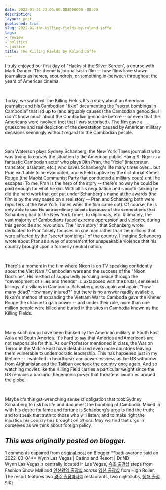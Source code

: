 ```yaml
---
date: 2022-01-31 23:00:00.003000000 -08:00
description:
layout: post
published: true
slug: 2022-01-the-killing-fields-by-roland-joffe
tags:
- review
- politics
- justice
title: The Killing Fields by Roland Joffe
---
```

I truly enjoyed our first day of "Hacks of the Silver Screen", a course with Mark Danner. The theme is
journalists in film -- how films have shown journalists as heroes, scoundrels,
or something in-between throughout the years of American cinema.

 

Today, we watched The Killing Fields. It's a story about an
American journalist and his Cambodian "fixie" documenting the
"secret bombings in Cambodia" that led up to (and arguably caused)
the Cambodian genocide. I didn't know much about the Cambodian genocide before
-- or even that the Americans were involved (not that I was surprised). The film gave a gruesome and real depiction of the devastation caused by American military
decisions seemingly without regard for the Cambodian people. 

 

Sam Waterson plays
Sydney Schanberg, the New York Times journalist who was trying to convey the
situation to the American public. Haing S. Ngor is a fantastic Cambodian actor
who plays Dith Pran, the "fixie" (interpreter, translator, assistant,
etc.) who saves Schanberg's life many times over... but Pran isn't able to be evacuated,
and is held captive by the dictatorial Khmer Rouge (the Maoist Communist Party
that conducted a military coup) until he escapes. To me, Pran is the hero of
the story -- there's no way he could be paid enough for what he did. With all his negotiation and smooth-talking he did the hard work
that got put under Schanberg's name at the awards (the film is by the way based
on a real story -- Pran and Schanberg both were reporters at the New York Times
when the film came out). Of course, he is only able to use his extraordinary
talents because of the connections that Schanberg had to the New York Times, to
diplomats, etc. Ultimately, the vast majority of Cambodians faced extreme
oppression and violence during this genocide and revolution. The "love
story" that Schanberg wrote dedicated to Pran falsely focuses on one man
rather than the millions that were affected by the "secret bombings"
of the country. I imagine Schanberg wrote about Pran as a way of atonement for unspeakable
violence that his country brought upon a formerly neutral nation.

 

There's a moment in
the film where Nixon is on TV speaking confidently about the Viet Nam /
Cambodian wars and the success of the "Nixon Doctrine". His method of
supposedly pursuing peace through the "development of allies and friends"
is juxtaposed with the brutal, senseless killings of civilians in Cambodia.
Schanberg asks again and again, "how many dead? How many injured?"
but there is no answer readily available. Nixon's method of expanding the
Vietnam War to Cambodia gave the Khmer Rouge the chance to gain power -- and
under their rule, more than one million people were killed and buried in the
sites in Cambodia known as the Killing Fields.

 

Many such coups have
been backed by the American military in South East Asia and South America. It's
hard to say that America and Americans are
not responsible for this. As our Professor mentioned in class, the War on
Terror in the Middle East have destabilized even more countries leaving them
vulnerable to undemocratic leadership. This has happened just in my lifetime -- I watched in
heartbreak and powerlessness as the US withdrew from Afghanistan and the
Taliban overtook the country once again.
And so watching movies like the Killing Field carries
a particular weight since the US remains a barbaric, hegemonic power that
threatens countries around the globe.

 

Maybe it's this gut-wrenching sense of
obligation that took Sydney Schanberg to risk his life and document the bombing
of Cambodia. Mixed in with his desire for fame and fortune is Schanberg's urge
to find the truth; and to speak that truth to those who will listen; and to
make right the injustice his country has brought on others. May we find that
urge in ourselves as we think about foreign policy.

*This was originally posted on blogger.*
-----------------------------


1 comments captured from [original post](https://www.rohanprasad.org/blog/2022/2022-01-the-killing-fields-by-roland-joffe/) on Blogger
\*\*badriavarone said on 2022-03-04\*\*
Wynn Las Vegas | Casino and Resort | Dr.MD  
Wynn Las Vegas is centrally located in Las Vegas, [속초 출장샵](https://drmcd.com/%ec%86%8d%ec%b4%88%ec%97%90-%eb%8c%80%ed%95%9c-%ec%9a%b0%ec%88%98%ed%95%9c%ec%b6%9c%ec%9e%a5%ec%95%88%eb%a7%88%eb%a6%ac%eb%b7%b0.html) steps from Fashion Show Mall and [인천광역 출장샵](https://drmcd.com/%ec%9d%b8%ec%b2%9c%ea%b4%91%ec%97%ad%ec%b5%9c%ea%b3%a0%ec%8b%9c%ec%84%a4%ec%b6%9c%ec%9e%a5%ec%83%b5.html) across [영천 출장샵](https://drmcd.com/%ec%98%81%ec%b2%9c%ec%b6%9c%ec%9e%a5%eb%a7%88%ec%82%ac%ec%a7%80%ec%9d%b8%ea%b8%b0-%ec%88%9c%ec%9c%84.html) from High Roller. The resort features two [경주 출장마사지](https://www.mapyro.com/%ea%b2%bd%ec%a3%bc%ec%b5%9c%ea%b3%a0%ec%8b%9c%ec%84%a4%ec%b6%9c%ec%9e%a5%ec%83%b5.html) restaurants, two nightclubs, [동해 출장안마](https://www.jtmhub.com/%eb%8f%99%ed%95%b4%ec%b5%9c%ec%83%81%ec%9d%98-%ea%b4%80%eb%a6%ac%ec%b6%9c%ec%9e%a5%ec%83%b5.html)
